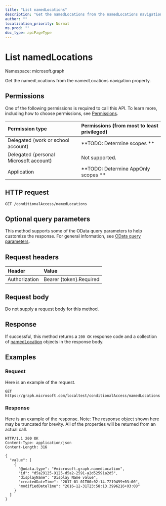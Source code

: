 ```yaml
---
title: "List namedLocations"
description: "Get the namedLocations from the namedLocations navigation property."
author: ""
localization_priority: Normal
ms.prod: ""
doc_type: apiPageType
---
```


# List namedLocations

Namespace: microsoft.graph

Get the namedLocations from the namedLocations navigation property.

## Permissions
One of the following permissions is required to call this API. To learn more, including how to choose permissions, see [Permissions](/concepts/permissions-reference.md).

|Permission type|Permissions (from most to least privileged)|
|:---|:---|
|Delegated (work or school account)|**TODO: Determine scopes **|
|Delegated (personal Microsoft account)|Not supported.|
|Application|**TODO: Determine AppOnly scopes **|

## HTTP request
<!-- {
  "blockType": "ignored"
}
-->
``` http
GET /conditionalAccess/namedLocations
```

## Optional query parameters
This method supports some of the OData query parameters to help customize the response. For general information, see [OData query parameters](/graph/query-parameters).

## Request headers
|Header|Value|
|:---|:---|
|Authorization|Bearer {token}.Required|

## Request body
Do not supply a request body for this method.

## Response
If successful, this method returns a `200 OK` response code and a collection of [namedLocation](../resources/namedlocation.md) objects in the response body.

## Examples

### Request
Here is an example of the request.
<!-- {
  "blockType": "request",
  "name": "get_namedlocation"
}
-->
``` http
GET https://graph.microsoft.com/localtest/conditionalAccess/namedLocations
```

### Response
Here is an example of the response. Note: The response object shown here may be truncated for brevity. All of the properties will be returned from an actual call.
<!-- {
  "blockType": "response",
  "truncated": true,
  "@odata.type": "collection(microsoft.graph.namedlocation)"
}
-->
``` http
HTTP/1.1 200 OK
Content-Type: application/json
Content-Length: 316

{
  "value": [
    {
      "@odata.type": "#microsoft.graph.namedLocation",
      "id": "d5a29125-9125-d5a2-2591-a2d52591a2d5",
      "displayName": "Display Name value",
      "createdDateTime": "2017-01-01T00:02:14.7219499+03:00",
      "modifiedDateTime": "2016-12-31T23:58:13.3996216+03:00"
    }
  ]
}
```

